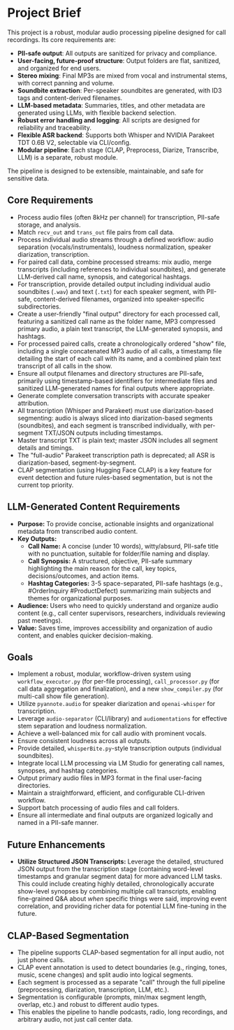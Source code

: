 # Project Brief

This project is a robust, modular audio processing pipeline designed for call recordings. Its core requirements are:

- **PII-safe output**: All outputs are sanitized for privacy and compliance.
- **User-facing, future-proof structure**: Output folders are flat, sanitized, and organized for end users.
- **Stereo mixing**: Final MP3s are mixed from vocal and instrumental stems, with correct panning and volume.
- **Soundbite extraction**: Per-speaker soundbites are generated, with ID3 tags and content-derived filenames.
- **LLM-based metadata**: Summaries, titles, and other metadata are generated using LLMs, with flexible backend selection.
- **Robust error handling and logging**: All scripts are designed for reliability and traceability.
- **Flexible ASR backend**: Supports both Whisper and NVIDIA Parakeet TDT 0.6B V2, selectable via CLI/config.
- **Modular pipeline**: Each stage (CLAP, Preprocess, Diarize, Transcribe, LLM) is a separate, robust module.

The pipeline is designed to be extensible, maintainable, and safe for sensitive data.

## Core Requirements
- Process audio files (often 8kHz per channel) for transcription, PII-safe storage, and analysis.
- Match `recv_out` and `trans_out` file pairs from call data.
- Process individual audio streams through a defined workflow: audio separation (vocals/instrumentals), loudness normalization, speaker diarization, transcription.
- For paired call data, combine processed streams: mix audio, merge transcripts (including references to individual soundbites), and generate LLM-derived call name, synopsis, and categorical hashtags.
- For transcription, provide detailed output including individual audio soundbites (`.wav`) and text (`.txt`) for each speaker segment, with PII-safe, content-derived filenames, organized into speaker-specific subdirectories.
- Create a user-friendly "final output" directory for each processed call, featuring a sanitized call name as the folder name, MP3 compressed primary audio, a plain text transcript, the LLM-generated synopsis, and hashtags.
- For processed paired calls, create a chronologically ordered "show" file, including a single concatenated MP3 audio of all calls, a timestamp file detailing the start of each call with its name, and a combined plain text transcript of all calls in the show.
- Ensure all output filenames and directory structures are PII-safe, primarily using timestamp-based identifiers for intermediate files and sanitized LLM-generated names for final outputs where appropriate.
- Generate complete conversation transcripts with accurate speaker attribution.
- All transcription (Whisper and Parakeet) must use diarization-based segmenting: audio is always sliced into diarization-based segments (soundbites), and each segment is transcribed individually, with per-segment TXT/JSON outputs including timestamps.
- Master transcript TXT is plain text; master JSON includes all segment details and timings.
- The "full-audio" Parakeet transcription path is deprecated; all ASR is diarization-based, segment-by-segment.
- CLAP segmentation (using Hugging Face CLAP) is a key feature for event detection and future rules-based segmentation, but is not the current top priority.

## LLM-Generated Content Requirements
- **Purpose:** To provide concise, actionable insights and organizational metadata from transcribed audio content.
- **Key Outputs:** 
    - **Call Name:** A concise (under 10 words), witty/absurd, PII-safe title with no punctuation, suitable for folder/file naming and display.
    - **Call Synopsis:** A structured, objective, PII-safe summary highlighting the main reason for the call, key topics, decisions/outcomes, and action items.
    - **Hashtag Categories:** 3-5 space-separated, PII-safe hashtags (e.g., #OrderInquiry #ProductDefect) summarizing main subjects and themes for organizational purposes.
- **Audience:** Users who need to quickly understand and organize audio content (e.g., call center supervisors, researchers, individuals reviewing past meetings).
- **Value:** Saves time, improves accessibility and organization of audio content, and enables quicker decision-making.

## Goals
- Implement a robust, modular, workflow-driven system using `workflow_executor.py` (for per-file processing), `call_processor.py` (for call data aggregation and finalization), and a new `show_compiler.py` (for multi-call show file generation).
- Utilize `pyannote.audio` for speaker diarization and `openai-whisper` for transcription.
- Leverage `audio-separator` (CLI/library) and `audiomentations` for effective stem separation and loudness normalization.
- Achieve a well-balanced mix for call audio with prominent vocals.
- Ensure consistent loudness across all outputs.
- Provide detailed, `whisperBite.py`-style transcription outputs (individual soundbites).
- Integrate local LLM processing via LM Studio for generating call names, synopses, and hashtag categories.
- Output primary audio files in MP3 format in the final user-facing directories.
- Maintain a straightforward, efficient, and configurable CLI-driven workflow.
- Support batch processing of audio files and call folders.
- Ensure all intermediate and final outputs are organized logically and named in a PII-safe manner.

## Future Enhancements
- **Utilize Structured JSON Transcripts:** Leverage the detailed, structured JSON output from the transcription stage (containing word-level timestamps and granular segment data) for more advanced LLM tasks. This could include creating highly detailed, chronologically accurate show-level synopses by combining multiple call transcripts, enabling fine-grained Q&A about *when* specific things were said, improving event correlation, and providing richer data for potential LLM fine-tuning in the future.

## CLAP-Based Segmentation
- The pipeline supports CLAP-based segmentation for all input audio, not just phone calls.
- CLAP event annotation is used to detect boundaries (e.g., ringing, tones, music, scene changes) and split audio into logical segments.
- Each segment is processed as a separate "call" through the full pipeline (preprocessing, diarization, transcription, LLM, etc.).
- Segmentation is configurable (prompts, min/max segment length, overlap, etc.) and robust to different audio types.
- This enables the pipeline to handle podcasts, radio, long recordings, and arbitrary audio, not just call center data. 